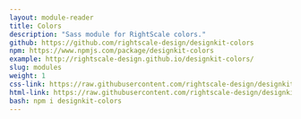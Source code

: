 ```yaml
---
layout: module-reader
title: Colors
description: "Sass module for RightScale colors."
github: https://github.com/rightscale-design/designkit-colors
npm: https://www.npmjs.com/package/designkit-colors
example: http://rightscale-design.github.io/designkit-colors/
slug: modules
weight: 1
css-link: https://raw.githubusercontent.com/rightscale-design/designkit-colors/master/css/designkit-colors.css
html-link: https://raw.githubusercontent.com/rightscale-design/designkit-colors/master/index.html
bash: npm i designkit-colors
---
```

